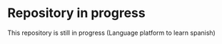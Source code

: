 # Repository in progress

This repository is still in progress (Language platform to learn spanish)
